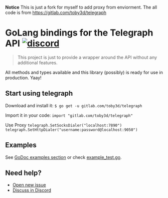 **Notice** This is just a fork for myself to add proxy from enviorment. The all code is from https://gitlab.com/toby3d/telegraph

# GoLang bindings for the Telegraph API [![discord](https://discordapp.com/api/guilds/208605007744860163/widget.png)](https://discord.gg/QJ8z5BN)
> This project is just to provide a wrapper around the API without any additional features.

All methods and types available and this library (possibly) is ready for use in production. Yaay!

## Start using telegraph
Download and install it:
`$ go get -u gitlab.com/toby3d/telegraph`

Import it in your code:
`import "gitlab.com/toby3d/telegraph"`

Use Proxy
`telegraph.SetSocksDialer("localhost:7890")`
`telegraph.SetHttpDialer("username:password@localhost:9050")`


## Examples
See [GoDoc examples section](https://godoc.org/gitlab.com/toby3d/telegraph#pkg-examples) or check [example_test.go](/example_test.go).

## Need help?
- [Open new issue](https://gitlab.com/toby3d/telegraph/issues/new)
- [Discuss in Discord](https://discord.gg/QJ8z5BN)
